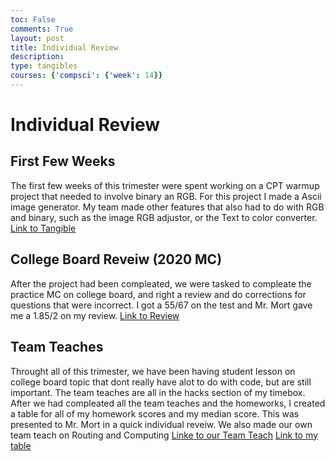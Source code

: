 ```yaml
---
toc: False
comments: True
layout: post
title: Individual Review
description: 
type: tangibles
courses: {'compsci': {'week': 14}}
---
```


# Individual Review
## First Few Weeks
The first few weeks of this trimester were spent working on a CPT warmup project that needed to involve binary an RGB. For this project I made a Ascii image generator. My team made other features that also had to do with RGB and binary, such as the image RGB adjustor, or the Text to color converter. 
[Link to Tangible](https://dantea-tech.github.io/GLAD//2023/11/27/Ascii.html)

## College Board Reveiw (2020 MC)
After the project had been compleated, we were tasked to compleate the practice MC on college board, and right a review and do corrections for questions that were incorrect. I got a 55/67 on the test and Mr. Mort gave me a 1.85/2 on my review.
[Link to Review](https://ashwinv93.github.io/CompSci//2023/12/21/Quiz-Review_IPYNB_2_.html)

## Team Teaches
Throught all of this trimester, we have been having student lesson on college board topic that dont really have alot to do with code, but are still important. The team teaches are all in the hacks section of my timebox. After we had compleated all the team teaches and the homeworks, I created a table for all of my homework scores and my median score. This was presented to Mr. Mort in a quick individual reveiw. We also made our own team teach on Routing and Computing
[Linke to our Team Teach](https://dantea-tech.github.io/GLAD//2023/08/17/Routing-And-Computing-copy_IPYNB_2_.html)
[Link to my table](https://github.com/nighthawkcoders/teacher_portfolio/issues/92#issuecomment-1883551280)

